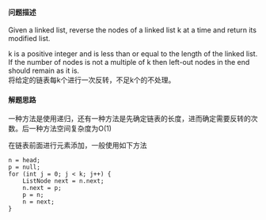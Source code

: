 #### 问题描述
Given a linked list, reverse the nodes of a linked list k at a time and return its modified list.

k is a positive integer and is less than or equal to the length of the linked list. 
If the number of nodes is not a multiple of k then left-out nodes in the end should remain as it is.  
将给定的链表每k个进行一次反转，不足k个的不处理。

#### 解题思路
一种方法是使用递归，还有一种方法是先确定链表的长度，进而确定需要反转的次数。后一种方法空间复杂度为O(1)  

在链表前面进行元素添加，一般使用如下方法
```
n = head;
p = null;
for (int j = 0; j < k; j++) {
    ListNode next = n.next;
    n.next = p;
    p = n;
    n = next;
}
```
